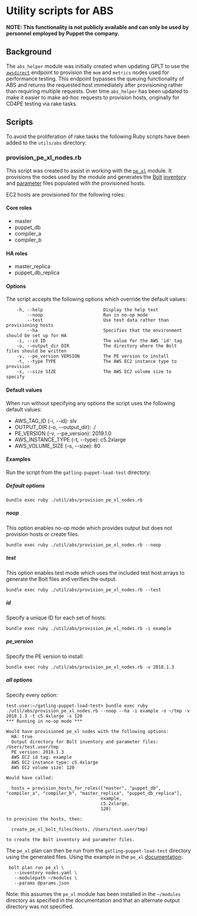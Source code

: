 # Utility scripts for ABS

**NOTE: This functionality is not publicly available and can only be used by
personnel employed by Puppet the company.**

## Background
The `abs_helper` module was initially created when updating GPLT to use the [`awsdirect`](https://github.com/puppetlabs/always-be-scheduling#apiv2awsdirect)
endpoint to provision the `mom` and `metrics` nodes used for performance testing.
This endpoint bypasses the queuing functionality of ABS and returns the requested host immediately after provisioning rather than requiring multiple requests.
Over time `abs_helper` has been updated to make it easier to make ad-hoc requests to provision hosts, originally for CD4PE testing via rake tasks.

## Scripts
To avoid the proliferation of rake tasks the following Ruby scripts have been added to the `utils/abs` directory:

### provision_pe_xl_nodes.rb
This script was created to assist in working with the [`pe_xl`](https://github.com/reidmv/reidmv-pe_xl) module.
It provisions the nodes used by the module and generates the [Bolt](https://github.com/puppetlabs/bolt) [inventory](https://puppet.com/docs/bolt/latest/inventory_file.html) and [parameter](https://puppet.com/docs/bolt/latest/writing_tasks.html#concept-21) files populated with the provisioned hosts.

EC2 hosts are provisioned for the following roles:

#### Core roles
* master
* puppet_db
* compiler_a
* compiler_b

#### HA roles
* master_replica
* puppet_db_replica

#### Options
The script accepts the following options which override the default values:
```
    -h, --help                       Display the help text
        --noop                       Run in no-op mode
        --test                       Use test data rather than provisioning hosts
        --ha                         Specifies that the environment should be set up for HA
    -i, --id ID                      The value for the AWS 'id' tag
    -o, --output_dir DIR             The directory where the Bolt files should be written
    -v, --pe_version VERSION         The PE version to install
    -t, --type TYPE                  The AWS EC2 instance type to provision
    -s, --size SIZE                  The AWS EC2 volume size to specify
```

#### Default values
When run without specifying any options the script uses the following default values:

* AWS_TAG_ID (-i, --id): slv
* OUTPUT_DIR (-o, --output_dir): ./
* PE_VERSION (-v, --pe_version): 2019.1.0
* AWS_INSTANCE_TYPE (-t, --type): c5.2xlarge
* AWS_VOLUME_SIZE (-s, --size): 80


#### Examples
Run the script from the `gatling-puppet-load-test` directory:

##### Default options
```
bundle exec ruby ./util/abs/provision_pe_xl_nodes.rb
```

##### noop
This option enables no-op mode which provides output but does not provision hosts or create files.
```
bundle exec ruby ./util/abs/provision_pe_xl_nodes.rb --noop
```

##### test
This option enables test mode which uses the included test host arrays to generate the Bolt files and verifies the output.
```
bundle exec ruby ./util/abs/provision_pe_xl_nodes.rb --test
```

##### id
Specify a unique ID for each set of hosts:
```
bundle exec ruby ./util/abs/provision_pe_xl_nodes.rb -i example
```

##### pe_version
Specify the PE version to install:
```
bundle exec ruby ./util/abs/provision_pe_xl_nodes.rb -v 2018.1.3
```

##### all options
Specify every option:
```
test.user:~/gatling-puppet-load-test> bundle exec ruby ./util/abs/provision_pe_xl_nodes.rb --noop --ha -i example -o ~/tmp -v 2018.1.3 -t c5.4xlarge -s 120
*** Running in no-op mode ***

Would have provisioned pe_xl nodes with the following options:
  HA: true
  Output directory for Bolt inventory and parameter files: /Users/test.user/tmp
  PE version: 2018.1.3
  AWS EC2 id tag: example
  AWS EC2 instance type: c5.4xlarge
  AWS EC2 volume size: 120

Would have called:

  hosts = provision_hosts_for_roles(["master", "puppet_db", "compiler_a", "compiler_b", "master_replica", "puppet_db_replica"],
                                    example,
                                    c5.2xlarge,
                                    120)

to provision the hosts, then:

  create_pe_xl_bolt_files(hosts, /Users/test.user/tmp)

to create the Bolt inventory and parameter files.                                  
```

The `pe_xl` plan can then be run from the `gatling-puppet-load-test` directory using the generated files.
Using the example in the `pe_xl` [documentation](https://github.com/reidmv/reidmv-pe_xl/blob/master/documentation/basic_usage.md#basic-usage-instructions):
```
 bolt plan run pe_xl \
   --inventory nodes.yaml \
   --modulepath ~/modules \
   --params @params.json
```

Note: this assumes the `pe_xl` module has been installed in the `~/modules` directory as specified in the documentation and that an alternate output directory was not specified.
